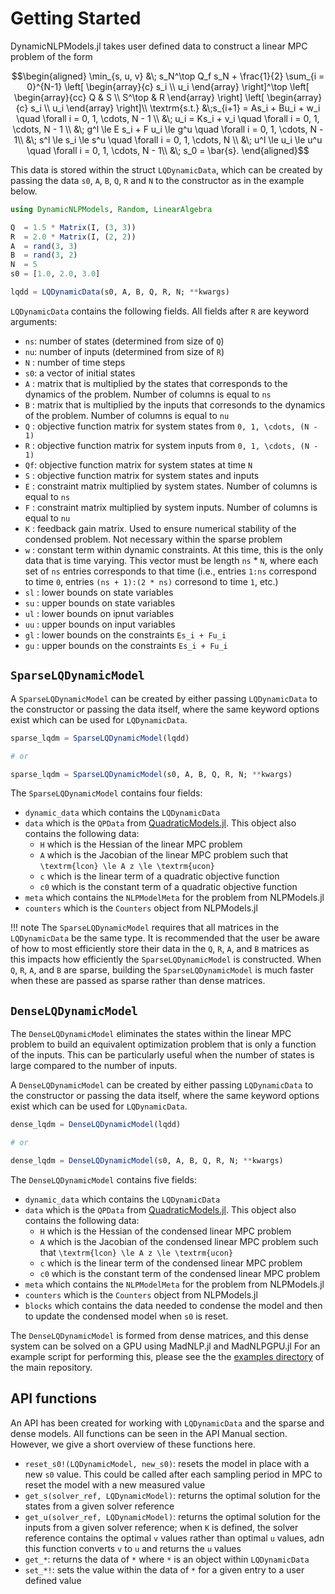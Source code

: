 
# Getting Started

DynamicNLPModels.jl takes user defined data to construct a linear MPC problem of the form

```math
\begin{aligned}
\min_{s, u, v} &\; s_N^\top Q_f s_N + \frac{1}{2} \sum_{i = 0}^{N-1} \left[ \begin{array}{c} s_i \\ u_i \end{array} \right]^\top \left[ \begin{array}{cc} Q & S \\ S^\top & R \end{array} \right] \left[ \begin{array}{c} s_i \\ u_i \end{array} \right]\\
          \textrm{s.t.} &\;s_{i+1} = As_i + Bu_i + w_i \quad \forall i = 0, 1, \cdots, N - 1 \\
          &\; u_i = Ks_i + v_i \quad  \forall i = 0, 1, \cdots, N - 1 \\
          &\; g^l \le E s_i + F u_i \le g^u \quad \forall i = 0, 1, \cdots, N - 1\\
          &\; s^l \le s_i \le s^u \quad \forall i = 0, 1, \cdots, N \\
          &\; u^l \le u_i \le u^u \quad \forall i = 0, 1, \cdots, N - 1\\
          &\; s_0 = \bar{s}.
\end{aligned}
```

This data is stored within the struct `LQDynamicData`, which can be created by passing the data `s0`, `A`, `B`, `Q`, `R` and `N` to the constructor as in the example below. 

```julia
using DynamicNLPModels, Random, LinearAlgebra

Q  = 1.5 * Matrix(I, (3, 3))
R  = 2.0 * Matrix(I, (2, 2))
A  = rand(3, 3)
B  = rand(3, 2)
N  = 5
s0 = [1.0, 2.0, 3.0]

lqdd = LQDynamicData(s0, A, B, Q, R, N; **kwargs)
```

`LQDynamicData` contains the following fields. All fields after `R` are keyword arguments:
 * `ns`: number of states (determined from size of `Q`)
 * `nu`: number of inputs (determined from size of `R`)
 * `N` : number of time steps
 * `s0`: a vector of initial states
 * `A` : matrix that is multiplied by the states that corresponds to the dynamics of the problem. Number of columns is equal to `ns`
 * `B` : matrix that is multiplied by the inputs that corresonds to the dynamics of the problem. Number of columns is equal to `nu`
 * `Q` : objective function matrix for system states from ``0, 1, \cdots, (N - 1)``
 * `R` : objective function matrix for system inputs from ``0, 1, \cdots, (N - 1)``
 * `Qf`: objective function matrix for system states at time ``N``
 * `S` : objective function matrix for system states and inputs
 * `E` : constraint matrix multiplied by system states. Number of columns is equal to `ns`
 * `F` : constraint matrix multiplied by system inputs. Number of columns is equal to `nu`
 * `K` : feedback gain matrix. Used to ensure numerical stability of the condensed problem. Not necessary within the sparse problem
 * `w` : constant term within dynamic constraints. At this time, this is the only data that is time varying. This vector must be length `ns` * `N`, where each set of `ns` entries corresponds to that time (i.e., entries `1:ns` correspond to time ``0``, entries `(ns + 1):(2 * ns)` corresond to time ``1``, etc.)
 * `sl` : lower bounds on state variables
 * `su` : upper bounds on state variables 
 * `ul` : lower bounds on ipnut variables
 * `uu` : upper bounds on input variables
 * `gl` : lower bounds on the constraints ``Es_i + Fu_i``
 * `gu` : upper bounds on the constraints ``Es_i + Fu_i``

## `SparseLQDynamicModel`

A `SparseLQDynamicModel` can be created by either passing `LQDynamicData` to the constructor or passing the data itself, where the same keyword options exist which can be used for `LQDynamicData`. 

```julia 
sparse_lqdm = SparseLQDynamicModel(lqdd)

# or 

sparse_lqdm = SparseLQDynamicModel(s0, A, B, Q, R, N; **kwargs)
```

The `SparseLQDynamicModel` contains four fields:
 * `dynamic_data` which contains the `LQDynamicData`
 * `data` which is the `QPData` from [QuadraticModels.jl](https://github.com/JuliaSmoothOptimizers/QuadraticModels.jl). This object also contains the following data:
   - `H` which is the Hessian of the linear MPC problem 
   - `A` which is the Jacobian of the linear MPC problem such that ``\textrm{lcon} \le A z \le \textrm{ucon}``
   - `c` which is the linear term of a quadratic objective function
   - `c0` which is the constant term of a quadratic objective function
 * `meta` which contains the `NLPModelMeta` for the problem from NLPModels.jl
 * `counters` which is the `Counters` object from NLPModels.jl

!!! note
    The `SparseLQDynamicModel` requires that all matrices in the `LQDynamicData` be the same type. It is recommended that the user be aware of how to most efficiently store their data in the `Q`, `R`, `A`, and `B` matrices as this impacts how efficiently the `SparseLQDynamicModel` is constructed. When `Q`, `R`, `A`, and `B` are sparse, building the `SparseLQDynamicModel` is much faster when these are passed as sparse rather than dense matrices. 

## `DenseLQDynamicModel`

The `DenseLQDynamicModel` eliminates the states within the linear MPC problem to build an equivalent optimization problem that is only a function of the inputs. This can be particularly useful when the number of states is large compared to the number of inputs.

A `DenseLQDynamicModel` can be created by either passing `LQDynamicData` to the constructor or passing the data itself, where the same keyword options exist which can be used for `LQDynamicData`. 

```julia 
dense_lqdm = DenseLQDynamicModel(lqdd)

# or 

dense_lqdm = DenseLQDynamicModel(s0, A, B, Q, R, N; **kwargs)
```

The `DenseLQDynamicModel` contains five fields:
 * `dynamic_data` which contains the `LQDynamicData`
 * `data` which is the `QPData` from [QuadraticModels.jl](https://github.com/JuliaSmoothOptimizers/QuadraticModels.jl). This object also contains the following data:
   - `H` which is the Hessian of the condensed linear MPC problem 
   - `A` which is the Jacobian of the condensed linear MPC problem such that ``\textrm{lcon} \le A z \le \textrm{ucon}``
   - `c` which is the linear term of the condensed linear MPC problem 
   - `c0` which is the constant term of the condensed linear MPC problem
 * `meta` which contains the `NLPModelMeta` for the problem from NLPModels.jl
 * `counters` which is the `Counters` object from NLPModels.jl
 * `blocks` which contains the data needed to condense the model and then to update the condensed model when `s0` is reset. 

The `DenseLQDynamicModel` is formed from dense matrices, and this dense system can be solved on a GPU using MadNLP.jl and MadNLPGPU.jl For an example script for performing this, please see the the [examples directory](https://github.com/MadNLP/DynamicNLPModels.jl/tree/main/examples) of the main repository.

## API functions
An API has been created for working with `LQDynamicData` and the sparse and dense models. All functions can be seen in the API Manual section. However, we give a short overview of these functions here. 

 * `reset_s0!(LQDynamicModel, new_s0)`: resets the model in place with a new `s0` value. This could be called after each sampling period in MPC to reset the model with a new measured value
 * `get_s(solver_ref, LQDynamicModel)`: returns the optimal solution for the states from a given solver reference
 * `get_u(solver_ref, LQDynamicModel)`: returns the optimal solution for the inputs from a given solver reference; when `K` is defined, the solver reference contains the optimal ``v`` values rather than optimal ``u`` values, adn this function converts ``v`` to ``u`` and returns the ``u`` values
 * `get_*`:  returns the data of `*` where `*` is an object within `LQDynamicData`
 * `set_*!`: sets the value within the data of `*` for a given entry to a user defined value
 